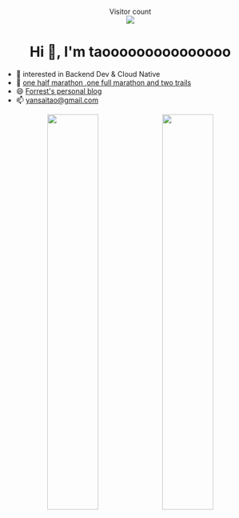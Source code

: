 <p align="center"> 
  Visitor count<br>
  <img src="https://profile-counter.glitch.me/Forrest-Tao/count.svg" />
</p>

<h1 align="center"> Hi 👋, I'm taooooooooooooooo </h1>

- :orange_book: interested in Backend Dev & Cloud Native
- 🏃 [one half marathon ,one full marathon and two trails](https://forrest-is-running.vercel.app/)
- 😄 [Forrest's personal blog](https://www.taooooooooooooooo.top/about)
- 📫 yansaitao@gmail.com

<p align="center">
  <!-- GitHub Stats -->
  <img width="45%" src="https://github-read-state.vercel.app/api?username=Forrest-Tao&show_icons=true&hide_border=true&show=reviews&hide_title=true&hide=contribs" />
  
  
  <!-- Streak Stats -->
  <img width="45%" src="https://streak-stats.demolab.com?user=GoSimplicity&theme=transparent&date_format=%5BY.%5Dn.j&hide_border=true" />
</p>


